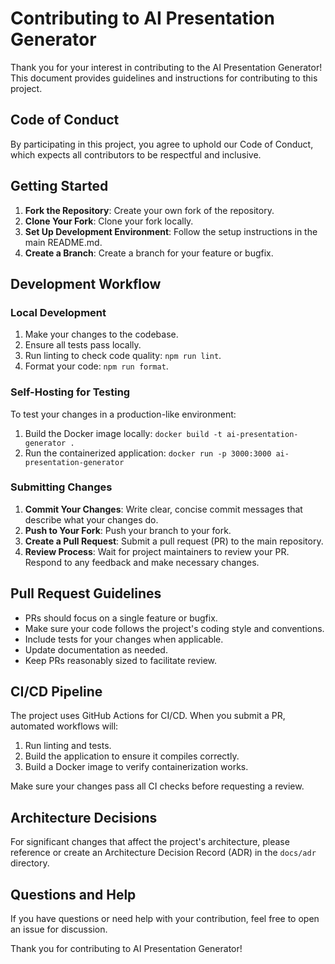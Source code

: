 # Contributing to AI Presentation Generator

Thank you for your interest in contributing to the AI Presentation Generator! This document provides guidelines and instructions for contributing to this project.

## Code of Conduct

By participating in this project, you agree to uphold our Code of Conduct, which expects all contributors to be respectful and inclusive.

## Getting Started

1. **Fork the Repository**: Create your own fork of the repository.
2. **Clone Your Fork**: Clone your fork locally.
3. **Set Up Development Environment**: Follow the setup instructions in the main README.md.
4. **Create a Branch**: Create a branch for your feature or bugfix.

## Development Workflow

### Local Development

1. Make your changes to the codebase.
2. Ensure all tests pass locally.
3. Run linting to check code quality: `npm run lint`.
4. Format your code: `npm run format`.

### Self-Hosting for Testing

To test your changes in a production-like environment:

1. Build the Docker image locally: `docker build -t ai-presentation-generator .`
2. Run the containerized application: `docker run -p 3000:3000 ai-presentation-generator`

### Submitting Changes

1. **Commit Your Changes**: Write clear, concise commit messages that describe what your changes do.
2. **Push to Your Fork**: Push your branch to your fork.
3. **Create a Pull Request**: Submit a pull request (PR) to the main repository.
4. **Review Process**: Wait for project maintainers to review your PR. Respond to any feedback and make necessary changes.

## Pull Request Guidelines

- PRs should focus on a single feature or bugfix.
- Make sure your code follows the project's coding style and conventions.
- Include tests for your changes when applicable.
- Update documentation as needed.
- Keep PRs reasonably sized to facilitate review.

## CI/CD Pipeline

The project uses GitHub Actions for CI/CD. When you submit a PR, automated workflows will:

1. Run linting and tests.
2. Build the application to ensure it compiles correctly.
3. Build a Docker image to verify containerization works.

Make sure your changes pass all CI checks before requesting a review.

## Architecture Decisions

For significant changes that affect the project's architecture, please reference or create an Architecture Decision Record (ADR) in the `docs/adr` directory.

## Questions and Help

If you have questions or need help with your contribution, feel free to open an issue for discussion.

Thank you for contributing to AI Presentation Generator! 